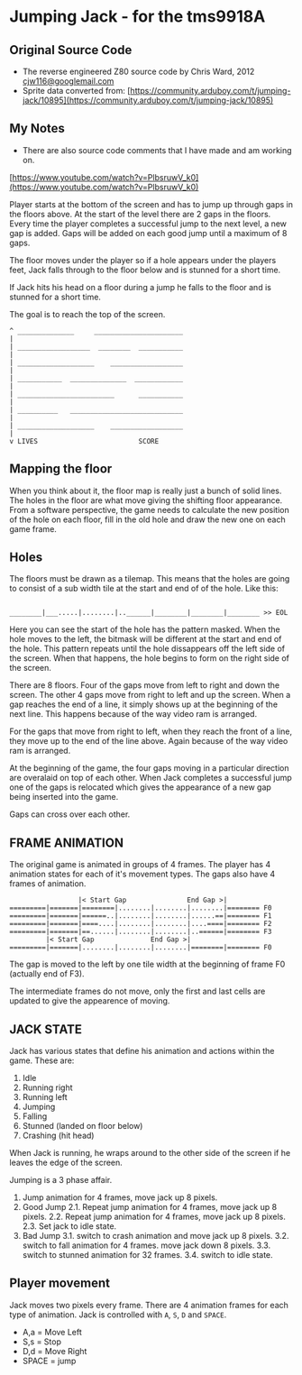 <!-- vim: set ft=markdown tw=80 cc=80 ts=4 sw=4 et: -->
# Jumping Jack - for the tms9918A

## Original Source Code

- The reverse engineered Z80 source code by Chris Ward, 2012
[cjw116@googlemail.com](cjw116@googlemail.com)
- Sprite data converted from: [https://community.arduboy.com/t/jumping-jack/10895](https://community.arduboy.com/t/jumping-jack/10895)

## My Notes

- There are also source code comments that I have made and am working on.

[https://www.youtube.com/watch?v=PlbsruwV_k0](https://www.youtube.com/watch?v=PlbsruwV_k0)

Player starts at the bottom of the screen and has to jump up through gaps in the
floors above.  At the start of the level there are 2 gaps in the floors.  Every
time the player completes a successful jump to the next level, a new gap is
added.  Gaps will be added on each good jump until a maximum of 8 gaps.

The floor moves under the player so if a hole appears under the players feet,
Jack falls through to the floor below and is stunned for a short time.

If Jack hits his head on a floor during a jump he falls to the floor and is
stunned for a short time.

The goal is to reach the top of the screen.

```text
^ ______________     ______________________
|
| __________________  ________  ___________
|
| ___________________    __________________
|
| ___________  ______________  ____________
|
| ________________________      ___________
| 
| __________   ____________________________
|
| ___________________    __________________
|
v LIVES                         SCORE
```

## Mapping the floor

When you think about it, the floor map is really just a bunch of solid lines.
The holes in the floor are what move giving the shifting floor appearance.  From
a software perspective, the game needs to calculate the new position of the hole
on each floor, fill in the old hole and draw the new one on each game frame.

## Holes

The floors must be drawn as a tilemap.  This means that the holes are going to
consist of a sub width tile at the start and end of of the hole.  Like this:

```text

________|___.....|........|..______|________|________|________ >> EOL

```

Here you can see the start of the hole has the pattern masked.  When the hole
moves to the left, the bitmask will be different at the start and end of the
hole.  This pattern repeats until the hole dissappears off the left side of the
screen.  When that happens, the hole begins to form on the right side of the
screen.

There are 8 floors. Four of the gaps move from left to right and down the
screen.  The other 4 gaps move from right to left and up the screen. When a gap
reaches the end of a line, it simply shows up at the beginning of the next line.
This happens because of the way video ram is arranged.

For the gaps that move from right to left, when they reach the front of a line,
they move up to the end of the line above.  Again because of the way video ram
is arranged.

At the beginning of the game, the four gaps moving in a particular direction are
overalaid on top of each other.  When Jack completes a successful jump one of
the gaps is relocated which gives the appearance of a new gap being inserted
into the game.

Gaps can cross over each other.

## FRAME ANIMATION

The original game is animated in groups of 4 frames.  The player has 4 animation
states for each of it's movement types.  The gaps also have 4 frames of
animation.

```text
                 |< Start Gap               End Gap >|
=========|=======|========|........|........|........|======== F0
=========|=======|======..|........|........|......==|======== F1
=========|=======|====....|........|........|....====|======== F2
=========|=======|==......|........|........|..======|======== F3
         |< Start Gap              End Gap >|
=========|=======|........|........|........|========|======== F0
```

The gap is moved to the left by one tile width at the beginning of frame F0
(actually end of F3).

The intermediate frames do not move, only the first and last cells are updated
to give the appearence of moving.

## JACK STATE

Jack has various states that define his animation and actions within the game.
These are:

1. Idle
2. Running right
3. Running left
4. Jumping
5. Falling
6. Stunned (landed on floor below)
7. Crashing (hit head)

When Jack is running, he wraps around to the other side of the screen if he
leaves the edge of the screen.

Jumping is a 3 phase affair.

1. Jump animation for 4 frames, move jack up 8 pixels.
2. Good Jump
    2.1. Repeat jump animation for 4 frames, move jack up 8 pixels.
    2.2. Repeat jump animation for 4 frames, move jack up 8 pixels.
    2.3. Set jack to idle state.
3. Bad Jump
    3.1. switch to crash animation and move jack up 8 pixels.
    3.2. switch to fall animation for 4 frames. move jack down 8 pixels.
    3.3. switch to stunned animation for 32 frames.
    3.4. switch to idle state.

## Player movement

Jack moves two pixels every frame.  There are 4 animation frames for each type
of animation.  Jack is controlled with `A`, `S`, `D` and `SPACE`.

- A,a = Move Left
- S,s = Stop
- D,d = Move Right
- SPACE = jump
